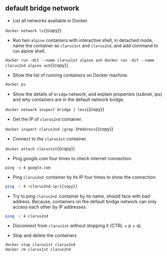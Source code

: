 ## default bridge network

- List all networks available in Docker.

`docker network ls`{{copy}}

- Run two `alpine` containers with interactive shell, in detached mode, name the container as `clarus1st` and `clarus2nd`, and add command to run alpine shell.

`docker run -dit --name clarus1st alpine ash
docker run -dit --name clarus2nd alpine ash`{{copy}}

- Show the list of running containers on Docker machine.

```bash
docker ps
```

- Show the details of `bridge` network, and explain properties (subnet, ips) and why containers are in the default network bridge.

`docker network inspect bridge | less`{{copy}}

- Get the IP of `clarus2nd` container.

`docker inspect clarus2nd |grep IPAddress`{{copy}}

- Connect to the `clarus1st` container.

`docker attach clarus1st`{{copy}}

- Ping google.com four times to check internet connection.

`ping -c 4 google.com`

- Ping `clarus2nd `container by its IP four times to show the connection.

```bash
ping -c 4 <clarus2nd-ip>{{copy}}
```

- Try to ping `clarus2nd `container by its name, should face with bad address. Because, containers on the default bridge network can only access each other by IP addresses. 

```bash
ping -c 4 clarus2nd
```

- Disconnect from `clarus1st` without stopping it (CTRL + p + q).

- Stop and delete the containers

```bash
docker stop clarus1st clarus2nd
docker rm clarus1st clarus2nd
```